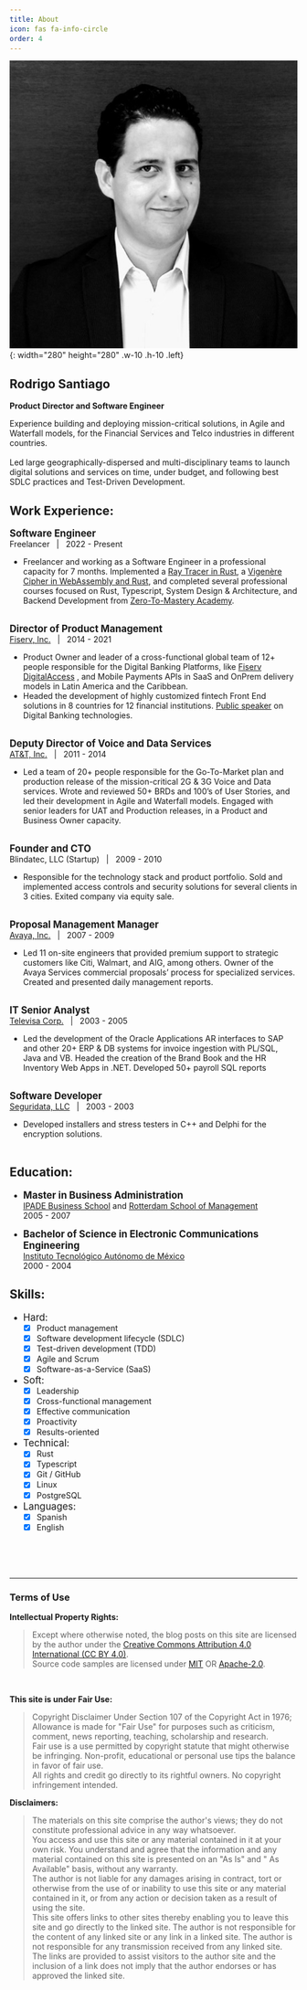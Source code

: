 ```yaml
---
title: About
icon: fas fa-info-circle
order: 4
---
```


![Desktop View](/assets/img/rodrigo_formal.jpg){: width="280" height="280" .w-10 .h-10 .left}

## **Rodrigo Santiago**

**Product Director and Software Engineer**

Experience building and deploying mission-critical solutions, in Agile and Waterfall
models, for the Financial Services and Telco industries in different countries. <br><br>
Led large geographically-dispersed and multi-disciplinary teams to launch digital solutions and
services on time, under budget, and following best SDLC practices and Test-Driven Development.
<br>

## Work Experience:

<span style="font-size: 1.2em">**Software Engineer** </span><br>
Freelancer &nbsp;&nbsp;|&nbsp;&nbsp; 2022 - Present

* Freelancer and working as a Software Engineer in a professional capacity for 7 months. Implemented
  a [Ray Tracer
  in Rust](https://github.com/rsdlt/ray-tracer-mini),
  a [Vigenère Cipher in WebAssembly and Rust](https://github.com/rsdlt/wasm-vigenere-cipher), and
  completed several professional courses focused on Rust, Typescript, System Design & Architecture,
  and Backend Development from [Zero-To-Mastery Academy](https://zerotomastery.io/).
  <br><br>

<span style="font-size: 1.2em">**Director of Product Management**</span><br>
[Fiserv, Inc.](https://www.fiserv.com/) &nbsp;&nbsp;|&nbsp;&nbsp; 2014 - 2021

* Product Owner and leader of a cross-functional global team of 12+ people responsible for
  the Digital Banking Platforms,
  like [Fiserv DigitalAccess](https://www.fiserv.com/en/solutions/customer-and-channel-management/mobile-solutions/digitalaccess.html)
  , and Mobile Payments APIs in SaaS and OnPrem delivery models in Latin America and the Caribbean.
* Headed the development of highly
  customized fintech Front End solutions in 8 countries for 12 financial institutions. [Public
  speaker](https://www.youtube.com/watch?v=EB_kOUl2tsw) on Digital Banking technologies.<br><br>

<span style="font-size: 1.2em">**Deputy Director of Voice and Data Services**</span><br>
[AT&T, Inc.](https://www.att.com.mx/) &nbsp;&nbsp;|&nbsp;&nbsp; 2011 - 2014

* Led a team of 20+ people responsible for the Go-To-Market plan and production release of
  the mission-critical 2G & 3G Voice and Data services. Wrote and reviewed 50+ BRDs and
  100’s of User Stories, and led their development in Agile and Waterfall models. Engaged with
  senior leaders for UAT and Production releases, in a Product and Business Owner capacity.<br><br>

<span style="font-size: 1.2em">**Founder and CTO**</span><br>
Blindatec, LLC (Startup) &nbsp;&nbsp;|&nbsp;&nbsp; 2009 - 2010

* Responsible for the technology stack and product portfolio. Sold and implemented access
  controls and security solutions for several clients in 3 cities. Exited company via equity
  sale.<br><br>

<span style="font-size: 1.2em">**Proposal Management Manager**</span><br>
[Avaya, Inc.](https://www.avaya.com) &nbsp;&nbsp;|&nbsp;&nbsp; 2007 - 2009

* Led 11 on-site engineers that provided premium support to strategic customers like Citi,
  Walmart, and AIG, among others. Owner of the Avaya Services commercial proposals’
  process for specialized services. Created and presented daily management reports.<br><br>

<span style="font-size: 1.2em">**IT Senior Analyst**</span><br>
[Televisa Corp.](https://www.televisa.com/corporativo/) &nbsp;&nbsp;|&nbsp;&nbsp; 2003 - 2005

* Led the development of the Oracle Applications AR interfaces to SAP and other 20+ ERP &
  DB systems for invoice ingestion with PL/SQL, Java and VB. Headed the creation of the
  Brand Book and the HR Inventory Web Apps in .NET. Developed 50+ payroll SQL reports<br><br>

<span style="font-size: 1.2em">**Software Developer**</span><br>
[Seguridata, LLC](https://seguridata.com/) &nbsp;&nbsp;|&nbsp;&nbsp; 2003 - 2003

* Developed installers and stress testers in C++ and Delphi for the encryption solutions.<br><br>

## Education:

* <span style="font-size: 1.2em">**Master in Business Administration**</span><br>
  [IPADE Business School](https://www.ipade.mx/)
  and [Rotterdam School of Management](https://www.rsm.nl/)<br>
  2005 - 2007

* <span style="font-size: 1.2em">**Bachelor of Science in Electronic Communications Engineering**
  </span><br>
  [Instituto Tecnológico Autónomo de México](https://www.itam.mx/)<br>
  2000 - 2004

## Skills:

- <span style="font-size: 1.2em">Hard:</span>
    + [x] Product management
    + [x] Software development lifecycle (SDLC)
    + [x] Test-driven development (TDD)
    + [x] Agile and Scrum
    + [x] Software-as-a-Service (SaaS)
      <br>
- <span style="font-size: 1.2em">Soft:</span>
    + [x] Leadership
    + [x] Cross-functional management
    + [x] Effective communication
    + [x] Proactivity
    + [x] Results-oriented
      <br>
- <span style="font-size: 1.2em">Technical:</span>
    + [x] Rust
    + [x] Typescript
    + [x] Git / GitHub
    + [x] Linux
    + [x] PostgreSQL
      <br>
- <span style="font-size: 1.2em">Languages:</span>
    + [x] Spanish
    + [x] English

<br><br><br>

***

### Terms of Use

**Intellectual Property Rights:**
> Except where otherwise noted, the blog posts on this site are licensed by the author
> under the <a href="https://creativecommons.org/licenses/by/4.0/">Creative Commons Attribution 4.0
> International (CC BY 4.0)</a>.<br />
> Source code samples are licensed under <a href="https://mit-license.org/">MIT</a>
> OR <a href="http://www.apache.org/licenses/LICENSE-2.0">Apache-2.0</a>.
<br />

**This site is under Fair Use:**
> Copyright Disclaimer Under Section 107 of the Copyright Act in 1976; Allowance is made for "Fair
> Use" for purposes such as criticism, comment, news reporting, teaching, scholarship and
> research. <br />
> Fair use is a use permitted by copyright statute that might otherwise be infringing. Non-profit,
> educational or personal use tips the balance in favor of fair use.<br />
> All rights and credit go directly to its rightful owners. No copyright infringement intended.


**Disclaimers:**
> The materials on this site comprise the author's views; they do not constitute professional advice
> in any way whatsoever. <br />
> You access and use this site or any material contained in it at your own risk. You understand and
> agree that the information and any material contained on this site is presented on an "As Is"
> and "
> As Available" basis, without any warranty. <br />
> The author is not liable for any damages arising in contract, tort or otherwise from the use of or
> inability to use this site or any material contained in it, or from any action or decision taken
> as
> a result of using the site.<br />
> This site offers links to other sites thereby enabling you to leave this site and go directly to
> the linked site. The author is not responsible for the content of any linked site or any link in a
> linked site. The author is not responsible for any transmission received from any linked site. The
> links are provided to assist visitors to the author site and the inclusion of a link does not
> imply
> that the author endorses or has approved the linked site.


[rpl]: https://www.rust-lang.org/ 
